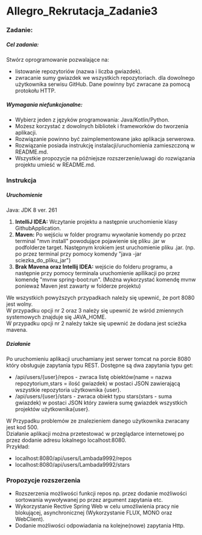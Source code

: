 # Allegro_Rekrutacja_Zadanie3

### Zadanie:

##### Cel zadania:
Stwórz oprogramowanie pozwalające na:
- listowanie repozytoriów (nazwa i liczba gwiazdek).
- zwracanie sumy gwiazdek we wszystkich repozytoriach.
dla dowolnego użytkownika serwisu GitHub.
Dane powinny być zwracane za pomocą protokołu HTTP.

##### Wymagania niefunkcjonalne:
- Wybierz jeden z języków programowania: Java/Kotlin/Python.
- Możesz korzystać z dowolnych bibliotek i frameworków do tworzenia aplikacji.
- Rozwiązanie powinno być zaimplementowane jako aplikacja serwerowa.
- Rozwiązanie posiada instrukcję instalacji/uruchomienia zamieszczoną w README.md.
- Wszystkie propozycje na późniejsze rozszerzenie/uwagi do rozwiązania projektu umieść w README.md.

### Instrukcja
##### Uruchomienie
Java: JDK 8 ver. 261
1. <b>IntelliJ IDEA:</b> Wczytanie projektu a następnie uruchomienie klasy GithubApplication.
2. <b>Maven:</b> Po wejściu w folder programu wywołanie komendy po przez terminal "mvn install" powodujące 
pojawienie się pliku .jar w podfolderze target. Następnym krokiem jest uruchomienie pliku .jar.
(np. po przez terminal przy pomocy komendy "java -jar sciezka_do_pliku_jar")
3. <b>Brak Mavena oraz Intellij IDEA:</b> wejście do folderu programu, 
a następnie przy pomocy terminala uruchomienie apllikacji po przez komendę "mvnw spring-boot:run". 
(Można wykorzystać komendę mvnw ponieważ Maven jest zawarty w folderze projektu)

We wszystkich powyższych przypadkach należy się upewnić, że port 8080 jest wolny.<br>
W przypadku opcji nr 2 oraz 3 należy się upewnić że wśród zmiennych systemowych znajduje się JAVA_HOME.<br>
W przypadku opcji nr 2 należy także się upewnić że dodana jest scieżka mavena.
##### Działanie 
Po uruchomieniu aplikacji uruchamiany jest serwer tomcat na porcie 8080 który obsługuje zapytania typu REST.
Dostępne są dwa zapytania typu get:
- /api/users/{user}/repos - zwraca listę obiektów(name = nazwa repozytorium,stars = ilość gwiazdek) w postaci 
    JSON zawierającą wszystkie repozytoria użytkownika {user}.
- /api/users/{user}/stars - zwraca obiekt typu stars(stars - suma gwiazdek) w postaci JSON który zawiera sumę 
gwiazdek wszystkich projektów użytkownika{user}.

W Przypadku problemów ze znalezieniem danego użytkownika zwracany jest kod 500.<br>
Działanie aplikacji można przetestować w przeglądarce internetowej po przez dodanie adresu lokalnego localhost:8080.<br>
Przykład:
- localhost:8080/api/users/Lambada9992/repos
- localhost:8080/api/users/Lambada9992/stars
### Propozycje rozszerzenia
- Rozszerzenia możliwości funkcji repos np. przez dodanie możliwości sortowania wywoływanej po przez argument zapytania etc.
- Wykorzystanie Rective Spring Web w celu umożliwienia pracy nie blokującej, asynchronicznej (Wykorzystanie FLUX, MONO oraz WebClient).
- Dodanie możliwości odpowiadania na kolejne(nowe) zapytania Http.

